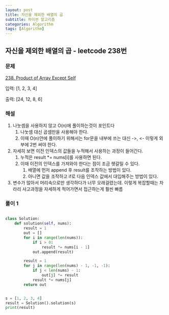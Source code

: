 ```yaml
---
layout: post
title: 자신을 제외한 배열의 곱
subtitle: 파이썬 알고리즘 
categories: Algorithm
tags: [Algorithm]
---
```

## 자신을 제외한 배열의 곱 - leetcode 238번

### 문제
[238. Product of Array Except Self](https://leetcode.com/problems/product-of-array-except-self/)

입력: [1, 2, 3, 4]

출력: [24, 12, 8, 6]

### 해설
1. 나눗셈을 사용하지 않고 O(n)에 풀이하는것이 포인트다
   1. 나눗셈 대신 곱셈만을 사용해야 한다.
   2. 이때 O(n)안에 풀이하기 위해서는 for문을 내부에 쓰는 대신 ->, <- 이렇게 외부에 2번 써야 한다.
2. 자세히 보면 이전 인덱스의 값들을 누적해서 사용하는 과정이 들어간다.
   1. 누적은 result *= nums[i]를 사용하면 된다.
   2. 이때 이전의 인덱스를 가져와야 한다는 점이 조금 헷갈릴 수 있다. 
      1. 배열에 먼저 append 후 result를 조작하는 방법이 있다.
      2. 아니면 값을 조작하고 if로 다음 인덱스 값에서 대입해주는 방법이 있다.
3. 변수가 많아서 머리속으로만 생각하다가 너무 오래걸렸는데. 이렇게 복잡할때는 차라리 사고과정을 자세하게 적어가면서 접근하는게 훨씬 빠름
### 풀이 1
```python

class Solution:
    def solution(self, nums):
        result = 1
        out = []
        for i in range(len(nums)):
            if i > 0:
                result *= nums[i - 1]
            out.append(result)

        result = 1
        for j in range(len(nums) - 1, -1, -1):
            if j < len(nums) - 1:
                out[j] *= result
            result *= nums[j]
        return out


s = [1, 2, 3, 4]
result = Solution().solution(s)
print(result)

```